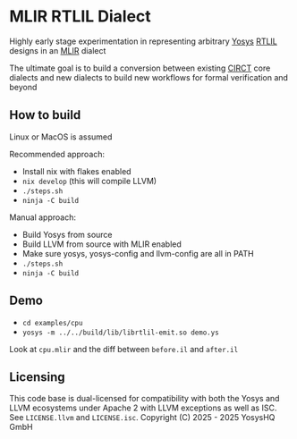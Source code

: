 # MLIR RTLIL Dialect

Highly early stage experimentation in representing arbitrary [Yosys](https://github.com/YosysHQ/yosys/) [RTLIL](https://yosyshq.readthedocs.io/projects/yosys/en/latest/yosys_internals/formats/rtlil_rep.html) designs in an [MLIR](https://mlir.llvm.org/) dialect

The ultimate goal is to build a conversion between existing [CIRCT](https://circt.llvm.org/) core dialects and new dialects to build new workflows for formal verification and beyond

## How to build

Linux or MacOS is assumed

Recommended approach:

- Install nix with flakes enabled
- `nix develop` (this will compile LLVM)
- `./steps.sh`
- `ninja -C build`

Manual approach:

- Build Yosys from source
- Build LLVM from source with MLIR enabled
- Make sure yosys, yosys-config and llvm-config are all in PATH
- `./steps.sh`
- `ninja -C build`

## Demo

- `cd examples/cpu`
- `yosys -m ../../build/lib/librtlil-emit.so demo.ys`

Look at `cpu.mlir` and the diff between `before.il` and `after.il`

## Licensing

This code base is dual-licensed for compatibility with both the Yosys and LLVM ecosystems under Apache 2 with LLVM exceptions as well as ISC. See `LICENSE.llvm` and `LICENSE.isc`. Copyright (C) 2025 - 2025 YosysHQ GmbH
